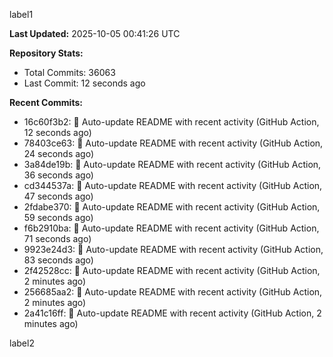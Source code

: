 
label1 
<!-- ACTIVITY_START -->
**Last Updated:** 2025-10-05 00:41:26 UTC

**Repository Stats:**
- Total Commits: 36063
- Last Commit: 12 seconds ago

**Recent Commits:**
- 16c60f3b2: 🤖 Auto-update README with recent activity (GitHub Action, 12 seconds ago)
- 78403ce63: 🤖 Auto-update README with recent activity (GitHub Action, 24 seconds ago)
- 3a84de19b: 🤖 Auto-update README with recent activity (GitHub Action, 36 seconds ago)
- cd344537a: 🤖 Auto-update README with recent activity (GitHub Action, 47 seconds ago)
- 2fdabe370: 🤖 Auto-update README with recent activity (GitHub Action, 59 seconds ago)
- f6b2910ba: 🤖 Auto-update README with recent activity (GitHub Action, 71 seconds ago)
- 9923e24d3: 🤖 Auto-update README with recent activity (GitHub Action, 83 seconds ago)
- 2f42528cc: 🤖 Auto-update README with recent activity (GitHub Action, 2 minutes ago)
- 256685aa2: 🤖 Auto-update README with recent activity (GitHub Action, 2 minutes ago)
- 2a41c16ff: 🤖 Auto-update README with recent activity (GitHub Action, 2 minutes ago)
<!-- ACTIVITY_END -->

label2
